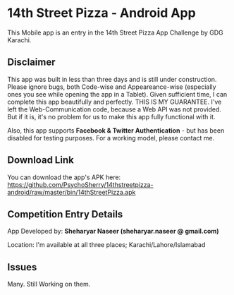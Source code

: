 14th Street Pizza - Android App
===============================

This Mobile app is an entry in the 14th Street Pizza App Challenge by GDG Karachi.


Disclaimer
----------

This app was built in less than three days and is still under construction. Please ignore bugs, both Code-wise and Appeareance-wise (especially ones you see while opening the app in a Tablet). Given sufficient time, I can complete this app beautifully and perfectly. THIS IS MY GUARANTEE. I've left the Web-Communication code, because a Web API was not provided. But if it is, it's no problem for us to make this app fully functional with it.  

Also, this app supports **Facebook & Twitter Authentication** - but has been disabled for testing purposes. For a working model, please contact me.

Download Link
-------------

You can download the app's APK here: https://github.com/PsychoSherry/14thstreetpizza-android/raw/master/bin/14thStreetPizza.apk


Competition Entry Details
-------------------------

App Developed by: **Sheharyar Naseer (sheharyar.naseer @ gmail.com)**

Location: I'm available at all three places; Karachi/Lahore/Islamabad


Issues
------

Many. Still Working on them.
